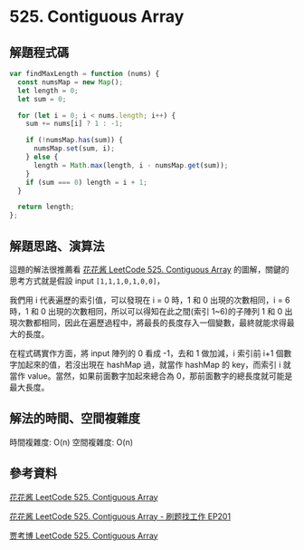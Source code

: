 # 525. Contiguous Array

## 解題程式碼

```javascript
var findMaxLength = function (nums) {
  const numsMap = new Map();
  let length = 0;
  let sum = 0;

  for (let i = 0; i < nums.length; i++) {
    sum += nums[i] ? 1 : -1;

    if (!numsMap.has(sum)) {
      numsMap.set(sum, i);
    } else {
      length = Math.max(length, i - numsMap.get(sum));
    }
    if (sum === 0) length = i + 1;
  }

  return length;
};
```

## 解題思路、演算法

這題的解法很推薦看 [花花酱 LeetCode 525. Contiguous Array](https://zxi.mytechroad.com/blog/hashtable/leetcode-525-contiguous-array/) 的圖解，關鍵的思考方式就是假設 input `[1,1,1,0,1,0,0]`，

我們用 i 代表遍歷的索引值，可以發現在 i = 0 時，1 和 0 出現的次數相同，i = 6 時，1 和 0 出現的次數相同，所以可以得知在此之間(索引 1~6)的子陣列 1 和 0 出現次數都相同，因此在遍歷過程中，將最長的長度存入一個變數，最終就能求得最大的長度。

在程式碼實作方面，將 input 陣列的 0 看成 -1，去和 1 做加減，i 索引前 i+1 個數字加起來的值，若沒出現在 hashMap 過，就當作 hashMap 的 key，而索引 i 就當作 value。當然，如果前面數字加起來總合為 0，那前面數字的總長度就可能是最大長度。

## 解法的時間、空間複雜度

時間複雜度: O(n)
空間複雜度: O(n)

## 參考資料

[花花酱 LeetCode 525. Contiguous Array](https://zxi.mytechroad.com/blog/hashtable/leetcode-525-contiguous-array/)

[花花酱 LeetCode 525. Contiguous Array - 刷题找工作 EP201](https://youtu.be/uAGt1QoAoMU?si=Enw_KLtHJy8aTA5a)

[贾考博 LeetCode 525. Contiguous Array](https://youtu.be/ZIdNMCJ6MNc?si=9RuneW47E75fUY3L)
